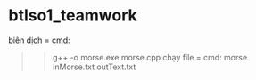 # btlso1_teamwork

biên dịch = cmd:
>>g++ -o morse.exe morse.cpp
chạy file = cmd:
>>morse inMorse.txt outText.txt
